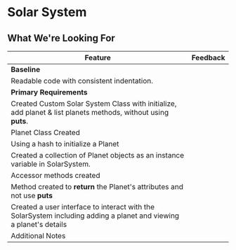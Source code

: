 # Solar System
## What We're Looking For

Feature 	|  Feedback
---	|---	
**Baseline** |  
Readable code with consistent indentation. 	| 
**Primary Requirements**  |  
Created Custom Solar System Class with initialize, add planet & list planets methods, without using **puts**.	|  
Planet Class Created |  
Using a hash to initialize a Planet | 
Created a collection of Planet objects as an instance variable in SolarSystem. |      
Accessor methods created  |  |
Method created to **return** the Planet's attributes and not use **puts** |  
Created a user interface to interact with the SolarSystem including adding a planet and viewing a planet's details  |  
Additional Notes | 

